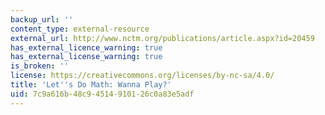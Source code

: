 ```yaml
---
backup_url: ''
content_type: external-resource
external_url: http://www.nctm.org/publications/article.aspx?id=20459
has_external_licence_warning: true
has_external_license_warning: true
is_broken: ''
license: https://creativecommons.org/licenses/by-nc-sa/4.0/
title: 'Let''s Do Math: Wanna Play?'
uid: 7c9a616b-48c9-4514-9101-26c0a83e5adf
---
```

